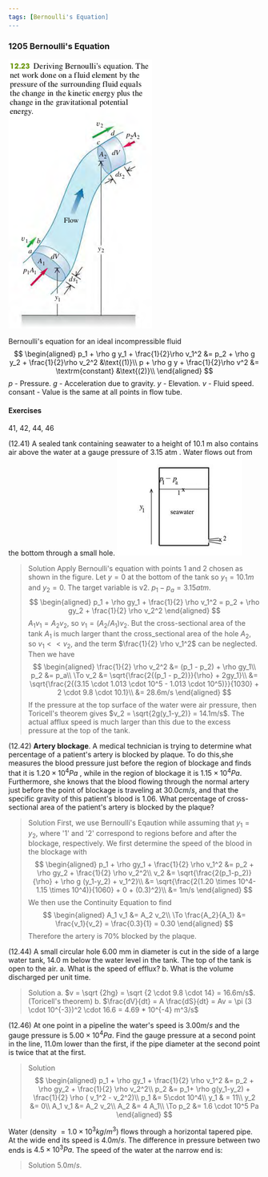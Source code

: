 ```yaml
---
tags: [Bernoulli's Equation]
---
```


### 1205 Bernoulli's Equation
![Graph](../assets/fig_1223.png)

Bernoulli's equation for an ideal incompressible fluid
$$
\begin{aligned}
p_1 + \rho g y_1 + \frac{1}{2}\rho v_1^2 &= p_2 + \rho g y_2 + \frac{1}{2}\rho v_2^2 &\text{(1)}\\
p + \rho g y + \frac{1}{2}\rho v^2 &= \textrm{constant} &\text{(2)}\\
\end{aligned}
$$
$p$ - Pressure.
$g$ - Acceleration due to gravity.
$y$ - Elevation.
$v$ - Fluid speed.
$\textrm{consant}$ - Value is the same at all points in flow tube.

#### Exercises
41, 42, 44, 46

(12.41) A sealed tank containing seawater to a height of 10.1 m also contains air above the water at a gauge pressure of 3.15 atm . Water flows out from the bottom through a small hole.
![Graph](../assets/12_41.JPG)
>Solution
Apply Bernoulli's equation with points 1 and 2 chosen as shown in the figure. Let $y=0$ at the bottom of the tank so $y_1=10.1m$ and $y_2=0$. The target variable is v2.
$p_1 - p_a=3.15atm$.
$$
\begin{aligned}
p_1 + \rho gy_1 + \frac{1}{2} \rho v_1^2 = p_2 + \rho gy_2 + \frac{1}{2} \rho v_2^2
\end{aligned}
$$
$A_1 v_1 = A_2 v_2$, so $v_1 = (A_2 / A_1) v_2$. But the cross-sectional area of the tank $A_1$ is much larger thant the cross_sectional area of the hole $A_2$, so $v_1 << v_2$, and the term $\frac{1}{2} \rho v_1^2$ can be neglected. Then we have
$$
\begin{aligned}
\frac{1}{2} \rho v_2^2 &= (p_1 - p_2) + \rho gy_1\\
p_2 &= p_a\\
\To v_2 &= \sqrt{\frac{2{(p_1 - p_2)}}{\rho} + 2gy_1}\\
&= \sqrt{\frac{2{(3.15 \cdot 1.013 \cdot 10^5 - 1.013 \cdot 10^5)}}{1030} + 2 \cdot 9.8 \cdot 10.1}\\
&= 28.6m/s
\end{aligned}
$$
If the pressure at the top surface of the water were air pressure, then Toricell's theorem gives $v_2 = \sqrt{2g(y_1-y_2)} = 14.1m/s$. The actual afflux speed is much larger than this due to the excess pressure at the top of the tank.

(12.42) **Artery blockage**. A medical technician is trying to determine what percentage of a patient's artery is blocked by plaque. To do this,she measures the blood pressure just before the region of blockage and finds that it is $1.20 \times 10^4Pa$ , while in the region of blockage it is $1.15 \times 10^4Pa$. Furthermore, she knows that the blood flowing through the normal artery just before the point of blockage is traveling at $30.0 cm/s$, and that the specific gravity of this patient's blood is $1.06$. What percentage of cross-sectional area of the patient's artery is blocked by the plaque?
>Solution
First, we use Bernoulli's Eqaution while assuming that $y_1 = y_2$, where '1' and '2' correspond to regions before and after the blockage, respectively. We first determine the speed of the blood in the blockage with
$$
\begin{aligned}
p_1 + \rho gy_1 + \frac{1}{2} \rho v_1^2 &= p_2 + \rho gy_2 + \frac{1}{2} \rho v_2^2\\
v_2 &= \sqrt{\frac{2(p_1-p_2)}{\rho} + \rho g (y_1-y_2) + v_1^2}\\
&= \sqrt{\frac{2(1.20 \times 10^4-1.15 \times 10^4)}{1060} + 0 + (0.3)^2}\\
&= 1m/s
\end{aligned}
$$
We then use the Continuity Equation to find
$$
\begin{aligned}
A_1 v_1 &= A_2 v_2\\
\To \frac{A_2}{A_1} &= \frac{v_1}{v_2} = \frac{0.3}{1} = 0.30
\end{aligned}
$$
Therefore the artery is 70% blocked by the plaque.

(12.44) A small circular hole 6.00 mm in diameter is cut in the side of a large water tank, 14.0 m below the water level in the tank. The top of the tank is open to the air.
a. What is the speed of efflux?
b. What is the volume discharged per unit time.
>Solution
a. $v = \sqrt {2hg} = \sqrt {2 \cdot 9.8 \cdot 14} = 16.6m/s$. (Toricell's theorem)
b. $\frac{dV}{dt} = A \frac{dS}{dt} = Av = \pi (3 \cdot 10^{-3})^2 \cdot 16.6 = 4.69 * 10^{-4} m^3/s$

(12.46) At one point in a pipeline the water's speed is $3.00m/s$ and the gauge pressure is $5.00 \times 10^4Pa$. Find the gauge pressure at a second point in the line, 11.0m lower than the first, if the pipe diameter at the second point is twice that at the first.
>Solution
$$
\begin{aligned}
p_1 + \rho gy_1 + \frac{1}{2} \rho v_1^2 &= p_2 + \rho gy_2 + \frac{1}{2} \rho v_2^2\\
p_2 &= p_1+ \rho g(y_1-y_2) + \frac{1}{2} \rho ( v_1^2 -  v_2^2)\\
p_1 &= 5\cdot 10^4\\
y_1 & = 11\\
y_2 &= 0\\
A_1 v_1 &= A_2 v_2\\
A_2 &= 4 A_1\\
\To p_2 &= 1.6 \cdot 10^5 Pa
\end{aligned}
$$

Water (density $=1.0 \times 10^3 kg/m^3$) flows through a horizontal tapered pipe. At the wide end its speed is $4.0m/s$. The difference in pressure between two ends is $4.5 \times 10^3 Pa$. The speed of the water at the narrow end is:
>Solution
$5.0m/s$.
